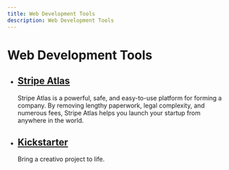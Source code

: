 ```yaml
---
title: Web Development Tools
description: Web Development Tools
---
```


# Web Development Tools

- ## [Stripe Atlas](https://stripe.com/atlas)
	Stripe Atlas is a powerful, safe, and easy-to-use platform for forming a company. By removing lengthy paperwork, legal complexity, and numerous fees, Stripe Atlas helps you launch your startup from anywhere in the world.
- ## [Kickstarter](https://www.kickstarter.com/learn?ref=nav)
	Bring a creativo project to life.
